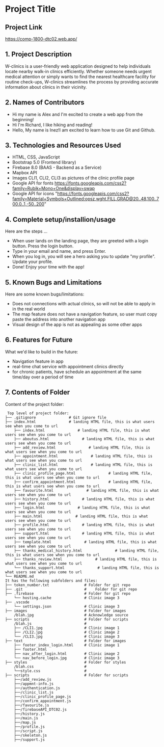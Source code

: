# Project Title

## Project Link
https://comp-1800-dtc02.web.app/

## 1. Project Description
W-clinics is a user-friendly web application designed to help individuals locate nearby walk-in clinics efficiently. Whether someone needs urgent medical attention or simply wants to find the nearest healthcare facility for routine check-ups, W-clinics streamlines the process by providing accurate information about clinics in their vicinity. 

## 2. Names of Contributors
* Hi my name is Alex and I'm excited to create a web app from the beginning!
* Hi I'm Richard, I like hiking and reading!
* Hello, My name is Inez!I am excited to learn how to use Git and Github.

## 3. Technologies and Resources Used
* HTML, CSS, JavaScript
* Bootstrap 5.0 (Frontend library)
* Firebase 8.0 (BAAS - Backend as a Service)
* Mapbox API
* Images CLI1, CLI2, CLI3 as pictures of the clinic profile page
* Google API for fonts https://fonts.googleapis.com/css2?family=Rubik+Mono+One&display=swap
* Google API for icons "https://fonts.googleapis.com/css2?family=Material+Symbols+Outlined:opsz,wght,FILL,GRAD@20..48,100..700,0..1,-50..200"

## 4. Complete setup/installion/usage
Here are the steps ...
* When user lands on the landing page, they are greeted with a login button. Press the login button.
* Type in your email and name, and press Enter.
* When you log in, you will see a hero asking you to update "my profile". Update your profile.
* Done! Enjoy your time with the app!

## 5. Known Bugs and Limitations
Here are some known bugs/limitations:
* Does not connections with actual clinics, so will not be able to apply in in the real world
* The map feature does not have a navigation feature, so user must copy paste the address into another navigation app
* Visual design of the app is not as appealing as some other apps

## 6. Features for Future
What we'd like to build in the future:
* Navigation feature in app
* real-time chat service with appointment clinics directly
* for chronic patients, have schedule an appointment at the same time/day over a period of time
	
## 7. Contents of Folder
Content of the project folder:

```
 Top level of project folder: 
├── .gitignore               # Git ignore file
├── index.html               # landing HTML file, this is what users see when you come to url
    ├── index.html               # landing HTML file, this is what users see when you come to url
    ├── aboutus.html               # landing HTML file, this is what users see when you come to url
    ├── add_review.html               # landing HTML file, this is what users see when you come to url
    ├── appointment.html               # landing HTML file, this is what users see when you come to url
    ├── clinic_list.html               # landing HTML file, this is what users see when you come to url
    ├── clinic_profile_page.html               # landing HTML file, this is what users see when you come to url
    ├── confirm_appointment.html               # landing HTML file, this is what users see when you come to url
    ├── favourite.html               # landing HTML file, this is what users see when you come to url
    ├── history.html               # landing HTML file, this is what users see when you come to url
    ├── login.html               # landing HTML file, this is what users see when you come to url
    ├── main.html               # landing HTML file, this is what users see when you come to url
    ├── profile.html               # landing HTML file, this is what users see when you come to url
    ├── support.html               # landing HTML file, this is what users see when you come to url
    ├── template.html               # landing HTML file, this is what users see when you come to url
    ├── thanks_medical_history.html               # landing HTML file, this is what users see when you come to url
    ├── thanks_review.html               # landing HTML file, this is what users see when you come to url
    └── thanks_support.html               # landing HTML file, this is what users see when you come to url
└── README.md
It has the following subfolders and files:
├── token_number.txt                # Folder for git repo
├── .git                            #    Folder for git repo
├── .firebase                       # Folder for git repo
    └── hosting.cache               # Clinic image 3
├── .vscode              
    └── settings.json               # Clinic image 3
├── images                          # Folder for images
    /blah.jpg                       # Acknowledge source
├── scripts                         # Folder for scripts
    /blah.js                        # 
    ├── /CLI1.jpg                   # Clinic image 1
    ├── /CLI2.jpg                   # Clinic image 2
    └── /CLI3.jpg                   # Clinic image 3
├── text                            # Folder for images
    ├── footer_index_login.html     # Clinic image 1
    ├── footer.html  
    ├── nav_after_login.html        # Clinic image 2
    └── nav_before_login.jpg        # Clinic image 3
├── styles                          # Folder for styles
    /blah.css                       # 
    └──style.css                    # 
├── scripts                         # Folder for scripts
    ├──/add_review.js            
    ├──/appmnt-info.js                
    ├──/authentication.js                  
    ├──/clinic_list.js                 
    ├──/clinic_profile_page.js                 
    ├──/confirm_appointment.js                 
    ├──/favourite.js                 
    ├──/firebaseAPI_DTC02.js                 
    ├──/history.js                 
    ├──/main.js                 
    ├──/map.js 
    ├──/profile.js 
    ├──/script.js 
    ├──/skeleton.js 
    ├──/support.js 


```


